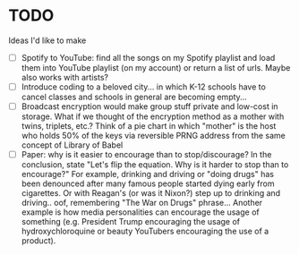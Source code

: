 # TODO
Ideas I'd like to make

 - [ ] Spotify to YouTube: find all the songs on my Spotify playlist and load them into YouTube playlist (on my account) or return a list of urls. Maybe also works with artists?
 - [ ] Introduce coding to a beloved city... in which K-12 schools have to cancel classes and schools in general are becoming empty...
 - [ ] Broadcast encryption would make group stuff private and low-cost in storage. What if we thought of the encryption method as a mother with twins, triplets, etc.? Think of a pie chart in which "mother" is the host who holds 50% of the keys via reversible PRNG address from the same concept of Library of Babel
 - [ ] Paper: why is it easier to encourage than to stop/discourage? In the conclusion, state "Let's flip the equation. Why is it harder to stop than to encourage?" For example, drinking and driving or "doing drugs" has been denounced after many famous people started dying early from cigarettes. Or with Reagan's (or was it Nixon?) step up to drinking and driving.. oof, remembering "The War on Drugs" phrase... Another example is how media personalities can encourage the usage of something (e.g. President Trump encouraging the usage of hydroxychloroquine or beauty YouTubers encouraging the use of a product).

